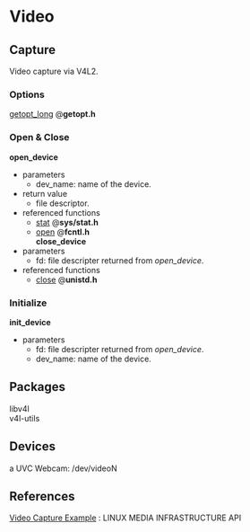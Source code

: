 # Video

## Capture
Video capture via V4L2.

### Options
[getopt_long](http://linux.die.net/man/3/getopt_long) @**getopt.h**

### Open & Close
**open_device**
* parameters
  * dev_name: name of the device.
* return value
  * file descriptor.
* referenced functions
  * [stat](http://linux.die.net/man/2/stat) @**sys/stat.h**  
  * [open](http://linuxtv.org/downloads/v4l-dvb-apis/func-open.html) @**fcntl.h**  
**close_device**
* parameters
  * fd: file descripter returned from _open_device_.
* referenced functions
  * [close](http://linuxtv.org/downloads/v4l-dvb-apis/func-close.html) @**unistd.h**  

### Initialize
**init_device**
* parameters
  * fd: file descripter returned from _open_device_.
  * dev_name: name of the device.

## Packages
libv4l  
v4l-utils

## Devices
a UVC Webcam: /dev/videoN

## References
[Video Capture Example](http://linuxtv.org/downloads/v4l-dvb-apis/capture-example.html)
: LINUX MEDIA INFRASTRUCTURE API